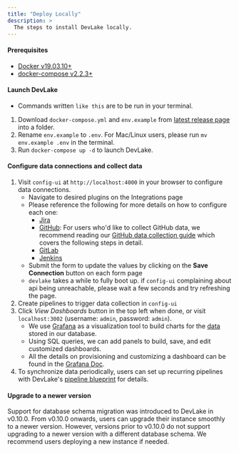 ```yaml
---
title: "Deploy Locally"
description: >
  The steps to install DevLake locally.
---
```



#### Prerequisites

- [Docker v19.03.10+](https://docs.docker.com/get-docker)
- [docker-compose v2.2.3+](https://docs.docker.com/compose/install/)

#### Launch DevLake

- Commands written `like this` are to be run in your terminal.

1. Download `docker-compose.yml` and `env.example` from [latest release page](https://github.com/apache/incubator-devlake/releases/latest) into a folder.
2. Rename `env.example` to `.env`. For Mac/Linux users, please run `mv env.example .env` in the terminal.
3. Run `docker-compose up -d` to launch DevLake.

#### Configure data connections and collect data

1. Visit `config-ui` at `http://localhost:4000` in your browser to configure data connections.
   - Navigate to desired plugins on the Integrations page
   - Please reference the following for more details on how to configure each one:<br/>
      - [Jira](../03-Plugins/jira.md)
      - [GitHub](../03-Plugins/github.md): For users who'd like to collect GitHub data, we recommend reading our [GitHub data collection guide](../04-UserManuals/github-user-guide-v0.10.0.md) which covers the following steps in detail.
      - [GitLab](../03-Plugins/gitlab.md)
      - [Jenkins](../03-Plugins/jenkins.md)
   - Submit the form to update the values by clicking on the **Save Connection** button on each form page
   - `devlake` takes a while to fully boot up. if `config-ui` complaining about api being unreachable, please wait a few seconds and try refreshing the page.
2. Create pipelines to trigger data collection in `config-ui`
3. Click *View Dashboards* button in the top left when done, or visit `localhost:3002` (username: `admin`, password: `admin`).
   - We use [Grafana](https://grafana.com/) as a visualization tool to build charts for the [data](../05-DataModels/02-DataSupport.md) stored in our database. 
   - Using SQL queries, we can add panels to build, save, and edit customized dashboards.
   - All the details on provisioning and customizing a dashboard can be found in the [Grafana Doc](../04-UserManuals/GRAFANA.md).
4. To synchronize data periodically, users can set up recurring pipelines with DevLake's [pipeline blueprint](../04-UserManuals/recurring-pipeline.md) for details.

#### Upgrade to a newer version

Support for database schema migration was introduced to DevLake in v0.10.0. From v0.10.0 onwards, users can upgrade their instance smoothly to a newer version. However, versions prior to v0.10.0 do not support upgrading to a newer version with a different database schema. We recommend users deploying a new instance if needed.

<br/><br/><br/>
